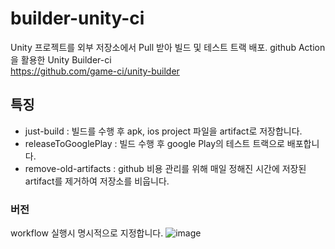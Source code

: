 # builder-unity-ci
Unity 프로젝트를 외부 저장소에서 Pull 받아 빌드 및 테스트 트랙 배포. 
github Action을 활용한 Unity Builder-ci   
https://github.com/game-ci/unity-builder

## 특징
- just-build : 빌드를 수행 후 apk, ios project 파일을 artifact로 저장합니다.
- releaseToGooglePlay : 빌드 수행 후 google Play의 테스트 트랙으로 배포합니다.
- remove-old-artifacts : github 비용 관리를 위해 매일 정해진 시간에 저장된 artifact를 제거하여 저장소를 비웁니다.

### 버전
workflow 실행시 명시적으로 지정합니다. 
![image](https://user-images.githubusercontent.com/22079767/141799344-bbb3548b-89e9-42aa-90ec-a63608e7d1b2.png)
